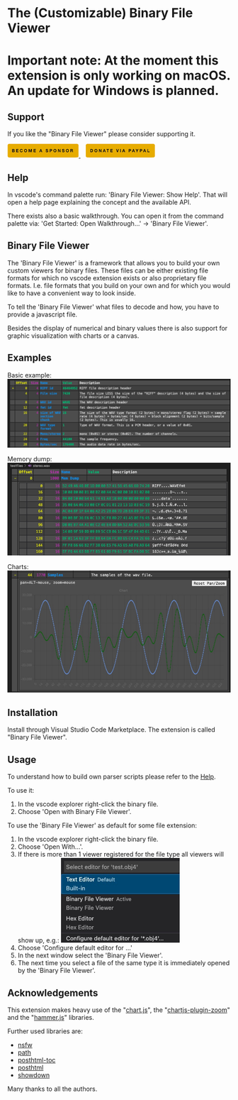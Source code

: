 # The (Customizable) Binary File Viewer

# Important note: At the moment this extension is only working on macOS. An update for Windows is planned.

## Support

If you like the "Binary File Viewer" please consider supporting it.

<a href="https://github.com/sponsors/maziac" title="Github sponsor">
	<img src="assets/button_donate_sp.png" />
</a>
&nbsp;&nbsp;
<a href="https://www.paypal.com/donate/?hosted_button_id=K6NNLZCTN3UV4&locale.x=en_DE&Z3JncnB0=" title="PayPal">
	<img src="assets/button_donate_pp.png" />
</a>


## Help

In vscode's command palette run: 'Binary File Viewer: Show Help'.
That will open a help page explaining the concept and the available API.

There exists also a basic walkthrough. You can open it from the command palette via: 'Get Started: Open Walkthrough...' -> 'Binary File Viewer'.


## Binary File Viewer

The 'Binary File Viewer' is a framework that allows you to build your own custom viewers for binary files.
These files can be either existing file formats for which no vscode extension exists or also proprietary file formats.
I.e. file formats that you build on your own and for which you would like to have a convenient way to look inside.

To tell the 'Binary File Viewer' what files to decode and how, you have to provide a javascript file.

Besides the display of numerical and binary values there is also support for graphic visualization with charts or a canvas.

## Examples

Basic example:
![](assets/basic_example.jpg)


Memory dump:
![](assets/help/help3.jpg)


Charts:
![](assets/help/help4b.jpg)


## Installation

Install through Visual Studio Code Marketplace.
The extension is called "Binary File Viewer".


## Usage

To understand how to build own parser scripts please refer to the [Help](https://github.com/maziac/binary-file-viewer/blob/main/assets/help/help.md).

To use it:
1. In the vscode explorer right-click the binary file.
2. Choose 'Open with Binary File Viewer'.

To use the 'Binary File Viewer' as default for some file extension:
1. In the vscode explorer right-click the binary file.
2. Choose 'Open With...'.
3. If there is more than 1 viewer registered for the file type all viewers will show up, e.g.:
![](assets/viewer_selection.jpg)
4. Choose 'Configure default editor for ...'
5. In the next window select the 'Binary File Viewer'.
6. The next time you select a file of the same type it is immediately opened by the 'Binary File Viewer'.


## Acknowledgements

This extension makes heavy use of the "[chart.js](https://www.chartjs.org)", the "[chartjs-plugin-zoom](https://github.com/chartjs/chartjs-plugin-zoom)" and the "[hammer.js](https://github.com/hammerjs/hammer.js/tree/master/)" libraries.

Further used libraries are:
- [nsfw](https://github.com/axosoft/node-simple-file-watcher)
- [path](https://github.com/jinder/path)
- [posthtml-toc](https://github.com/posthtml/posthtml-toc)
- [posthtml](https://github.com/posthtml/posthtml)
- [showdown](https://github.com/showdownjs/showdown)

Many thanks to all the authors.
